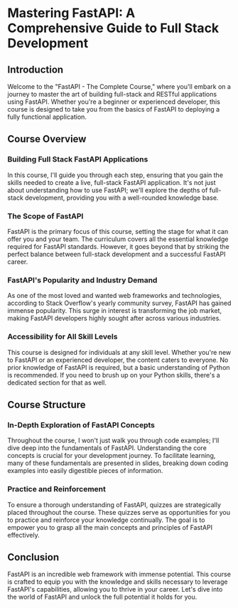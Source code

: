 # Mastering FastAPI: A Comprehensive Guide to Full Stack Development

## Introduction

Welcome to the "FastAPI - The Complete Course," where you'll embark on a journey to master the art of building full-stack and RESTful applications using FastAPI. Whether you're a beginner or experienced developer, this course is designed to take you from the basics of FastAPI to deploying a fully functional application.

## Course Overview

### Building Full Stack FastAPI Applications

In this course, I'll guide you through each step, ensuring that you gain the skills needed to create a live, full-stack FastAPI application. It's not just about understanding how to use FastAPI; we'll explore the depths of full-stack development, providing you with a well-rounded knowledge base.

### The Scope of FastAPI

FastAPI is the primary focus of this course, setting the stage for what it can offer you and your team. The curriculum covers all the essential knowledge required for FastAPI standards. However, it goes beyond that by striking the perfect balance between full-stack development and a successful FastAPI career.

### FastAPI's Popularity and Industry Demand

As one of the most loved and wanted web frameworks and technologies, according to Stack Overflow's yearly community survey, FastAPI has gained immense popularity. This surge in interest is transforming the job market, making FastAPI developers highly sought after across various industries.

### Accessibility for All Skill Levels

This course is designed for individuals at any skill level. Whether you're new to FastAPI or an experienced developer, the content caters to everyone. No prior knowledge of FastAPI is required, but a basic understanding of Python is recommended. If you need to brush up on your Python skills, there's a dedicated section for that as well.

## Course Structure

### In-Depth Exploration of FastAPI Concepts

Throughout the course, I won't just walk you through code examples; I'll dive deep into the fundamentals of FastAPI. Understanding the core concepts is crucial for your development journey. To facilitate learning, many of these fundamentals are presented in slides, breaking down coding examples into easily digestible pieces of information.

### Practice and Reinforcement

To ensure a thorough understanding of FastAPI, quizzes are strategically placed throughout the course. These quizzes serve as opportunities for you to practice and reinforce your knowledge continually. The goal is to empower you to grasp all the main concepts and principles of FastAPI effectively.

## Conclusion

FastAPI is an incredible web framework with immense potential. This course is crafted to equip you with the knowledge and skills necessary to leverage FastAPI's capabilities, allowing you to thrive in your career. Let's dive into the world of FastAPI and unlock the full potential it holds for you.
